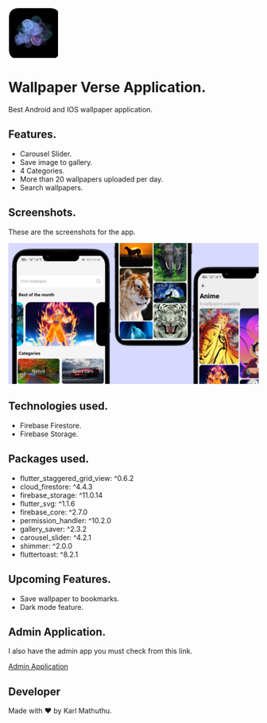 <img src = 'assets/app_icon/app_icon.png' height = '100'>

# Wallpaper Verse Application.

Best Android and IOS wallpaper application.

## Features.

- Carousel Slider.
- Save image to gallery.
- 4 Categories.
- More than 20 wallpapers uploaded per day.
- Search wallpapers.

## Screenshots.

These are the screenshots for the app.

<img src='screenshots/screenshot1.jpg'>

## Technologies used.

- Firebase Firestore.
- Firebase Storage.

## Packages used.

- flutter_staggered_grid_view: ^0.6.2
- cloud_firestore: ^4.4.3
- firebase_storage: ^11.0.14
- flutter_svg: ^1.1.6
- firebase_core: ^2.7.0
- permission_handler: ^10.2.0
- gallery_saver: ^2.3.2
- carousel_slider: ^4.2.1
- shimmer: ^2.0.0
- fluttertoast: ^8.2.1

## Upcoming Features.

- Save wallpaper to bookmarks.
- Dark mode feature.

## Admin Application.

I also have the admin app you must check from this link.

[Admin Application](https://github.com/KarlMathuthu/Wallpaper-verse-admin.git)

## Developer

Made with ❤ by Karl Mathuthu.